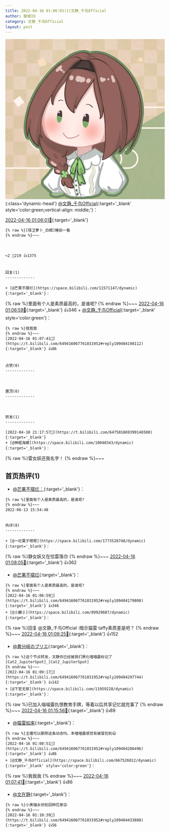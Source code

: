 ```yaml
---
title: 2022-04-16 01:06:01(1)文静_千鸟Official
author: 御坂IO
category: 文静_千鸟Official
layout: post
---
```


![img](/images/ac7482ed1b9a7f203dc68c0c4a77c488a27b108a.jpg){:class='dynamic-head'}
[@文静_千鸟Official](https://space.bilibili.com/667526012/dynamic){:target='_blank' style='color:green;vertical-align: middle;'}：

[2022-04-16 01:06:01🔗](https://t.bilibili.com/649416067761831952){:target='_blank'}

~~~
{% raw %}[保卫萝卜_白眼]睡前一看
{% endraw %}~~~



↪️2 💬219 👍1375


回复(1)
-------------

+ [@芒果不摆烂](https://space.bilibili.com/11571147/dynamic){:target='_blank'}：
~~~
{% raw %}里面有个人是素质最高的，是谁呢?
{% endraw %}~~~
[2022-04-16 01:06:59🔗](https://t.bilibili.com/649416067761831952#reply109404179808){:target='_blank'} 👍346
    + [@文静_千鸟Official](https://space.bilibili.com/667526012/dynamic){:target='_blank' style='color:green'}：
~~~
{% raw %}我我我
{% endraw %}~~~
[2022-04-16 01:07:41🔗](https://t.bilibili.com/649416067761831952#reply109404198112){:target='_blank'} 👍86


点赞(0)
-------------



置顶(0)
-------------



转发(1)
-------------

[2022-04-10 21:17:57🔗](https://t.bilibili.com/647501869399146500){:target='_blank'}
+ [@神棍海螺](https://space.bilibili.com/10040343/dynamic){:target='_blank'}：
~~~
{% raw %}雷女妖还我名字！
{% endraw %}~~~






首页热评(1)
-------------

+ [@芒果不摆烂：](https://space.bilibili.com/11571147/dynamic){:target='_blank'}：
~~~
{% raw %}里面有个人是素质最高的，是谁呢?
{% endraw %}~~~
2022-06-13 15:54:48


热评(8)
-------------

+ [@一坨栗子嗯嗯](https://space.bilibili.com/1773528748/dynamic){:target='_blank'}：
~~~
{% raw %}静女妖又在恰雷落😓
{% endraw %}~~~
[2022-04-16 01:08:05🔗](https://t.bilibili.com/649416067761831952#reply109404148992){:target='_blank'} 👍362
+ [@芒果不摆烂](https://space.bilibili.com/11571147/dynamic){:target='_blank'}：
~~~
{% raw %}里面有个人是素质最高的，是谁呢?
{% endraw %}~~~
[2022-04-16 01:06:59🔗](https://t.bilibili.com/649416067761831952#reply109404179808){:target='_blank'} 👍346
+ [@彡麟彡](https://space.bilibili.com/89929687/dynamic){:target='_blank'}：
~~~
{% raw %}回复 @文静_千鸟Official :暗示猫雷 taffy素质差是吧？
{% endraw %}~~~
[2022-04-16 01:09:25🔗](https://t.bilibili.com/649416067761831952#reply109404401712){:target='_blank'} 👍152
+ [@異分岐のプリエ](https://space.bilibili.com/1056997306/dynamic){:target='_blank'}：
~~~
{% raw %}这个节点转发，文静你已经被我们黑化喵喵露标记了[Cat2_JupiterSpot]_[Cat2_JupiterSpot]
{% endraw %}~~~
[2022-04-16 01:09:17🔗](https://t.bilibili.com/649416067761831952#reply109404297744){:target='_blank'} 👍142
+ [@下官无邪](https://space.bilibili.com/11959228/dynamic){:target='_blank'}：
~~~
{% raw %}已加入喵喵露仇恨教育手牌，等着以后共享记忆就完事了
{% endraw %}~~~
[2022-04-16 01:15:56🔗](https://t.bilibili.com/649416067761831952#reply109404828224){:target='_blank'} 👍89
+ [@猫雷如来](https://space.bilibili.com/11363847/dynamic){:target='_blank'}：
~~~
{% raw %}主播可以删除这条动态吗，本喵喵露感觉有被冒犯到😃
{% endraw %}~~~
[2022-04-16 01:08:51🔗](https://t.bilibili.com/649416067761831952#reply109404286496){:target='_blank'} 👍86
+ [@文静_千鸟Official](https://space.bilibili.com/667526012/dynamic){:target='_blank' style='color:green'}：
~~~
{% raw %}我我我
{% endraw %}~~~
[2022-04-16 01:07:41🔗](https://t.bilibili.com/649416067761831952#reply109404198112){:target='_blank'} 👍86
+ [@文在静](https://space.bilibili.com/5336308/dynamic){:target='_blank'}：
~~~
{% raw %}小黑喵永世轮回种花家😡
{% endraw %}~~~
[2022-04-16 01:10:39🔗](https://t.bilibili.com/649416067761831952#reply109404433888){:target='_blank'} 👍56


